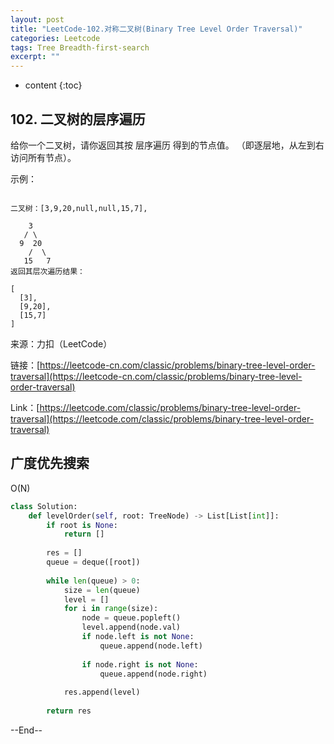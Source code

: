 ```yaml
---
layout: post
title: "LeetCode-102.对称二叉树(Binary Tree Level Order Traversal)"
categories: Leetcode
tags: Tree Breadth-first-search
excerpt: ""
---
```


* content
{:toc}

## 102. 二叉树的层序遍历

给你一个二叉树，请你返回其按 层序遍历 得到的节点值。 （即逐层地，从左到右访问所有节点）。

示例：
```

二叉树：[3,9,20,null,null,15,7],

    3
   / \
  9  20
    /  \
   15   7
返回其层次遍历结果：

[
  [3],
  [9,20],
  [15,7]
]
```

来源：力扣（LeetCode）

链接：[https://leetcode-cn.com/classic/problems/binary-tree-level-order-traversal](https://leetcode-cn.com/classic/problems/binary-tree-level-order-traversal)

Link：[https://leetcode.com/classic/problems/binary-tree-level-order-traversal](https://leetcode.com/classic/problems/binary-tree-level-order-traversal)

## 广度优先搜索

O(N)

```python
class Solution:
    def levelOrder(self, root: TreeNode) -> List[List[int]]:
        if root is None:
            return []
            
        res = []
        queue = deque([root])
            
        while len(queue) > 0:
            size = len(queue)
            level = []
            for i in range(size):
                node = queue.popleft()
                level.append(node.val)
                if node.left is not None:
                    queue.append(node.left)
                    
                if node.right is not None:
                    queue.append(node.right)
                    
            res.append(level)
            
        return res
```

--End--



